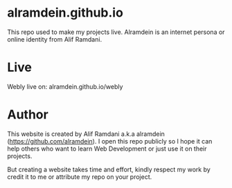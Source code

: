 # alramdein.github.io

This repo used to make my projects live. Alramdein is an internet persona or online identity from Alif Ramdani.

# Live

Webly live on: alramdein.github.io/webly

# Author

This website is created by Alif Ramdani a.k.a alramdein (https://github.com/alramdein). I open this repo publicly so I hope it can help others who want to learn Web Development or just use it on their projects. 

But creating a website takes time and effort, kindly respect my work by credit it to me or attribute my repo on your project.
